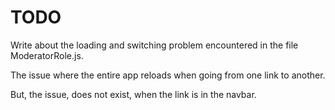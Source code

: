 # TODO

Write about the loading and switching problem encountered in the file ModeratorRole.js. 

The issue where the entire app reloads when going from one link to another. 

But, the issue, does not exist, when the link is in the navbar. 